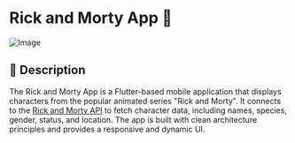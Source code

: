 # Rick and Morty App 👾

![Image](https://github.com/user-attachments/assets/6af41b1f-234f-4165-b5d6-93fe76ecdc63)

## 📄 Description

The Rick and Morty App is a Flutter-based mobile application that displays characters from the popular animated series "Rick and Morty". It connects to the [Rick and Morty API](https://rickandmortyapi.com/) to fetch character data, including names, species, gender, status, and location. The app is built with clean architecture principles and provides a responsive and dynamic UI.
